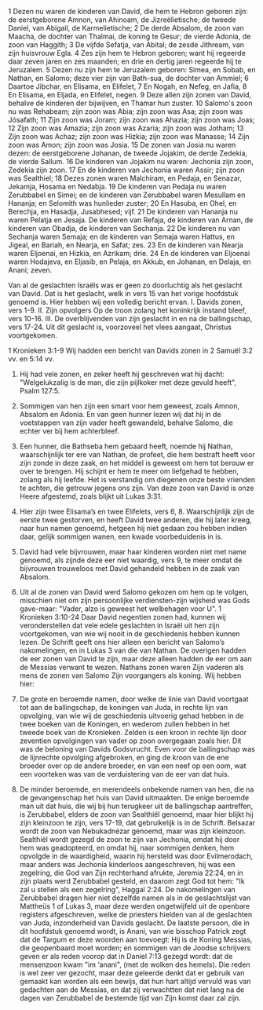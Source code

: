 1 Dezen nu waren de kinderen van David, die hem te Hebron geboren zijn: de eerstgeborene Amnon, van Ahinoam, de Jizreëlietische; de tweede Daniel, van Abigail, de Karmelietische; 2 De derde Absalom, de zoon van Maacha, de dochter van Thalmai, de koning te Gesur; de vierde Adonia, de zoon van Haggith; 3 De vijfde Sefatja, van Abital; de zesde Jithream, van zijn huisvrouw Egla. 4 Zes zijn hem te Hebron geboren; want hij regeerde daar zeven jaren en zes maanden; en drie en dertig jaren regeerde hij te Jeruzalem. 5 Dezen nu zijn hem te Jeruzalem geboren: Simea, en Sobab, en Nathan, en Salomo; deze vier zijn van Bath-sua, de dochter van Ammiel; 6 Daartoe Jibchar, en Elisama, en Elifelet, 7 En Nogah, en Nefeg, en Jafia, 8 En Elisama, en Eljada, en Elifelet, negen. 9 Deze allen zijn zonen van David, behalve de kinderen der bijwijven, en Thamar hun zuster. 10 Salomo's zoon nu was Rehabeam; zijn zoon was Abia; zijn zoon was Asa; zijn zoon was Jósafath; 11 Zijn zoon was Joram; zijn zoon was Ahazia; zijn zoon was Joas; 12 Zijn zoon was Amazia; zijn zoon was Azaria; zijn zoon was Jotham; 13 Zijn zoon was Achaz; zijn zoon was Hizkia; zijn zoon was Manasse; 14 Zijn zoon was Amon; zijn zoon was Josia. 15 De zonen van Josia nu waren dezen: de eerstgeborene Johanan, de tweede Jojakim, de derde Zedekia, de vierde Sallum. 16 De kinderen van Jojakim nu waren: Jechonia zijn zoon, Zedekia zijn zoon. 17 En de kinderen van Jechonia waren Assir; zijn zoon was Sealthiel; 18 Dezes zonen waren Malchiram, en Pedaja, en Senazar, Jekamja, Hosama en Nedabja. 19 De kinderen van Pedaja nu waren Zerubbabel en Simei; en de kinderen van Zerubbabel waren Mesullam en Hananja; en Selomith was hunlieder zuster; 20 En Hasuba, en Ohel, en Berechja, en Hasadja, Jusabhesed; vijf. 21 De kinderen van Hananja nu waren Pelatja en Jesaja. De kinderen van Refaja, de kinderen van Arnan, de kinderen van Obadja, de kinderen van Sechanja. 22 De kinderen nu van Sechanja waren Semaja; en de kinderen van Semaja waren Hattus, en Jigeal, en Bariah, en Nearja, en Safat; zes. 23 En de kinderen van Nearja waren Eljoenai, en Hizkia, en Azrikam; drie. 24 En de kinderen van Eljoenai waren Hodajeva, en Eljasib, en Pelaja, en Akkub, en Johanan, en Delaja, en Anani; zeven. 

Van al de geslachten Israëls was er geen zo doorluchtig als het geslacht van David. Dat is het geslacht, welk in vers 15 van het vorige hoofdstuk genoemd is. Hier hebben wij een volledig bericht ervan.
I. Davids zonen, vers 1-9. 
II. Zijn opvolgers Op de troon zolang het koninkrijk instand bleef, vers 10-16.
III. De overblijvenden van zijn geslacht in en na de ballingschap, vers 17-24. Uit dit geslacht is, voorzoveel het vlees aangaat, Christus voortgekomen. 

1 Kronieken 3:1-9 
Wij hadden een bericht van Davids zonen in 2 Samuël 3:2 vv. en 5:14 vv.
1. Hij had vele zonen, en zeker heeft hij geschreven wat hij dacht: "Welgelukzalig is de man, die zijn pijlkoker met deze gevuld heeft", Psalm 127:5.
2. Sommigen van hen zijn een smart voor hem geweest, zoals Amnon, Absalom en Adonia. En van geen hunner lezen wij dat hij in de voetstappen van zijn vader heeft gewandeld, behalve Salomo, die echter ver bij hem achterbleef.
3. Een hunner, die Bathseba hem gebaard heeft, noemde hij Nathan, waarschijnlijk ter ere van Nathan, de profeet, die hem bestraft heeft voor zijn zonde in deze zaak, en het middel is geweest om hem tot berouw er over te brengen. Hij schijnt er hem te meer om liefgehad te hebben, zolang als hij leefde. Het is verstandig om diegenen onze beste vrienden te achten, die getrouw jegens ons zijn. Van deze zoon van David is onze Heere afgestemd, zoals blijkt uit Lukas 3:31.
4. Hier zijn twee Elisama’s en twee Elifelets, vers 6, 8. Waarschijnlijk zijn de eerste twee gestorven, en heeft David twee anderen, die hij later kreeg, naar hun namen genoemd, hetgeen hij niet gedaan zou hebben indien daar, gelijk sommigen wanen, een kwade voorbeduidenis in is.

5. David had vele bijvrouwen, maar haar kinderen worden niet met name genoemd, als zijnde deze eer niet waardig, vers 9, te meer omdat de bijvrouwen trouweloos met David gehandeld hebben in de zaak van Absalom.

6. Uit al de zonen van David werd Salomo gekozen om hem op te volgen, misschien niet om zijn persoonlijke verdiensten-zijn wijsheid was Gods gave-maar: "Vader, alzo is geweest het welbehagen voor U". 1 Kronieken 3:10-24 Daar David negentien zonen had, kunnen wij veronderstellen dat vele edele geslachten in Israël uit hen zijn voortgekomen, van wie wij nooit in de geschiedenis hebben kunnen lezen. De Schrift geeft ons hier alleen een bericht van Salomo’s nakomelingen, en in Lukas 3 van die van Nathan. De overigen hadden de eer zonen van David te zijn, maar deze alleen hadden de eer om aan de Messias verwant te wezen. Nathans zonen waren Zijn vaderen als mens de zonen van Salomo Zijn voorgangers als koning. 
Wij hebben hier: 

1. De grote en beroemde namen, door welke de linie van David voortgaat tot aan de ballingschap, de koningen van Juda, in rechte lijn van opvolging, van wie wij de geschiedenis uitvoerig gehad hebben in de twee boeken van de Koningen, en wederom zullen hebben in het tweede boek van de Kronieken. Zelden is een kroon in rechte lijn door zeventien opvolgingen van vader op zoon overgegaan zoals hier. Dit was de beloning van Davids Godsvrucht. Even voor de ballingschap was de lijnrechte opvolging afgebroken, en ging de kroon van de ene broeder over op de andere broeder, en van een neef op een oom, wat een voorteken was van de verduistering van de eer van dat huis.

2. De minder beroemde, en merendeels onbekende namen van hen, die na de gevangenschap het huis van David uitmaakten. De enige beroemde man uit dat huis, die wij bij hun terugkeer uit de ballingschap aantreffen, is Zerubbabel, elders de zoon van Sealthiël genoemd, maar hier blijkt hij zijn kleinzoon te zijn, vers 17-19, dat gebruikelijk is in de Schrift. Belsazar wordt de zoon van Nebukadnézar genoemd, maar was zijn kleinzoon. Sealthiël wordt gezegd de zoon te zijn van Jechonia, omdat hij door hem was geadopteerd, en omdat hij, naar sommigen denken, hem opvolgde in de waardigheid, waarin hij hersteld was door Evilmerodach, maar anders was Jechonia kinderloos aangeschreven, hij was een zegelring, die God van Zijn rechterhand afrukte, Jeremia 22:24, en in zijn plaats werd Zerubbabel gesteld, en daarom zegt God tot hem: "Ik zal u stellen als een zegelring", Haggaï 2:24. 
De nakomelingen van Zerubbabel dragen hier niet dezelfde namen als in de geslachtslijst van Mattheüs 1 of Lukas 3, maar deze werden ongetwijfeld uit de openbare registers afgeschreven, welke de priesters hielden van al de geslachten van Juda, inzonderheid van Davids geslacht. 
De laatste persoon, die in dit hoofdstuk genoemd wordt, is Anani, van wie bisschop Patrick zegt dat de Targum er deze woorden aan toevoegt: Hij is de Koning Messias, die geopenbaard moet worden; en sommigen van de Joodse schrijvers geven er als reden voorop dat in Daniel 7:13 gezegd wordt: dat de mensenzoon kwam "im ‘anani", (met de wolken des hemels). Die reden is wel zeer ver gezocht, maar deze geleerde denkt dat er gebruik van gemaakt kan worden als een bewijs, dat hun hart altijd vervuld was van gedachten aan de Messias, en dat zij verwachtten dat niet lang na de dagen van Zerubbabel de bestemde tijd van Zijn komst daar zal zijn. 
 
